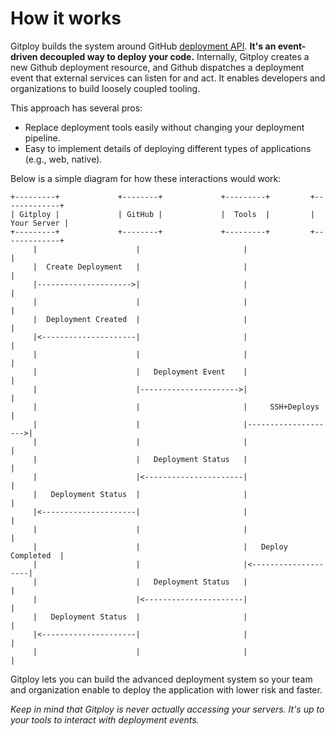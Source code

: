 # How it works

Gitploy builds the system around GitHub [deployment API](https://docs.github.com/en/rest/reference/deployments#deployments). **It's an event-driven decoupled way to deploy your code.** Internally, Gitploy creates a new Github deployment resource, and Github dispatches a deployment event that external services can listen for and act. It enables developers and organizations to build loosely coupled tooling. 

This approach has several pros:

* Replace deployment tools easily without changing your deployment pipeline. 
* Easy to implement details of deploying different types of applications (e.g., web, native).

Below is a simple diagram for how these interactions would work:

```
+---------+             +--------+             +---------+         +-------------+
| Gitploy |             | GitHub |             |  Tools  |         | Your Server |
+---------+             +--------+             +---------+         +-------------+
     |                      |                       |                     |
     |  Create Deployment   |                       |                     |
     |--------------------->|                       |                     |
     |                      |                       |                     |
     |  Deployment Created  |                       |                     |
     |<---------------------|                       |                     |
     |                      |                       |                     |
     |                      |   Deployment Event    |                     |
     |                      |---------------------->|                     |
     |                      |                       |     SSH+Deploys     |
     |                      |                       |-------------------->|
     |                      |                       |                     |
     |                      |   Deployment Status   |                     |
     |                      |<----------------------|                     |
     |   Deployment Status  |                       |                     |
     |<---------------------|                       |                     |
     |                      |                       |                     |
     |                      |                       |   Deploy Completed  |
     |                      |                       |<--------------------|
     |                      |   Deployment Status   |                     |
     |                      |<----------------------|                     |
     |   Deployment Status  |                       |                     |
     |<---------------------|                       |                     |
     |                      |                       |                     |
```

Gitploy lets you can build the advanced deployment system so your team and organization enable to deploy the application with lower risk and faster.

*Keep in mind that Gitploy is never actually accessing your servers. It's up to your tools to interact with deployment events.*
